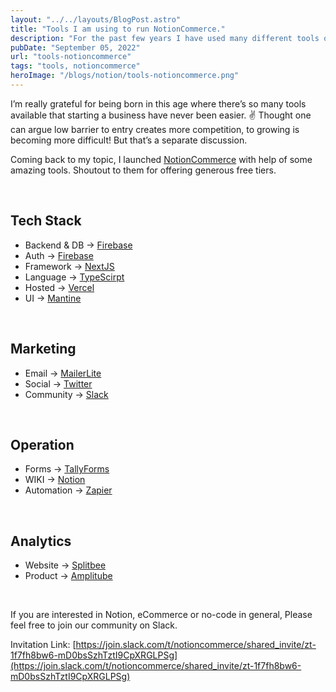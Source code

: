 ```yaml
---
layout: "../../layouts/BlogPost.astro"
title: "Tools I am using to run NotionCommerce."
description: "For the past few years I have used many different tools or software to fit different use cases. Fortunatly I have found a few that I love. Listing few of them in this article to run my SAAS business."
pubDate: "September 05, 2022"
url: "tools-notioncommerce"
tags: "tools, notioncommerce"
heroImage: "/blogs/notion/tools-notioncommerce.png"
---
```


I’m really grateful for being born in this age where there’s so many tools available that starting a business have never been easier. ✌️ Thought one can argue low barrier to entry creates more competition, to growing is becoming more difficult! But that’s a separate discussion.

Coming back to my topic, I launched [NotionCommerce](http://notioncommerce.com) with help of some amazing tools. Shoutout to them for offering generous free tiers.

<br/>

## Tech Stack

- Backend & DB → [Firebase](https://firebase.google.com/)
- Auth → [Firebase](https://firebase.google.com/)
- Framework → [NextJS](https://nextjs.org/)
- Language → [TypeScirpt](https://www.typescriptlang.org/)
- Hosted → [Vercel](http://vercel.com)
- UI → [Mantine](https://mantine.dev/)

<br/>

## Marketing

- Email → [MailerLite](https://www.mailerlite.com/)
- Social → [Twitter](https://twitter.com/NotionCommerce)
- Community → [Slack](https://join.slack.com/t/notioncommerce/shared_invite/zt-1f7fh8bw6-mD0bsSzhTztI9CpXRGLPSg)

<br/>

## Operation

- Forms → [TallyForms](https://tally.so)
- WIKI → [Notion](https://www.notion.so/)
- Automation → [Zapier](https://zapier.com/)

<br/>

## Analytics

- Website → [Splitbee](https://splitbee.io/)
- Product → [Amplitube](https://amplitude.com/)

<br/>

If you are interested in Notion, eCommerce or no-code in general, Please feel free to join our community on Slack.

Invitation Link: [https://join.slack.com/t/notioncommerce/shared_invite/zt-1f7fh8bw6-mD0bsSzhTztI9CpXRGLPSg](https://join.slack.com/t/notioncommerce/shared_invite/zt-1f7fh8bw6-mD0bsSzhTztI9CpXRGLPSg)